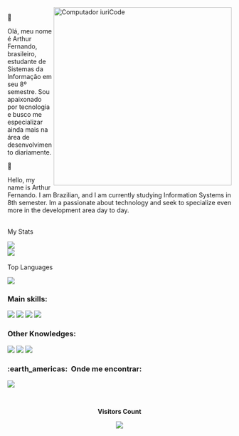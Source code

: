 <img src="https://raw.githubusercontent.com/MicaelliMedeiros/micaellimedeiros/master/image/computer-illustration.png" min-width="400px" max-width="400px" width="400px" align="right" alt="Computador iuriCode">

📢 
<p align="left"> 
   Olá, meu nome é Arthur Fernando, brasileiro, estudante de Sistemas da Informação em seu 8º semestre. Sou apaixonado por tecnologia e busco me especializar ainda mais na área de desenvolvimento diariamente.
</p>

📢 
<p align="left"> 
   Hello, my name is Arthur Fernando. I am Brazilian, and I am currently studying Information Systems in 8th semester. Im a passionate about technology and seek to specialize even more in the development area day to day.
  <br> <br>
</p>

<div align="center>
   <p align="left">My Stats</p>
   <img  src="https://github-readme-streak-stats.herokuapp.com/?user=thuursilva&theme=dark"/>
   <br>
   <img  src="https://github-readme-stats-git-masterrstaa-rickstaa.vercel.app/api?username=thuursilva&theme=dark"/>
</div>
<br>

<div align="center>
<p align="left">Top Languages</p>
<img src="https://github-readme-stats.vercel.app/api/top-langs/?username=thuursilva&theme=dark"/>
</div>

### Main skills:
<div align="left">
<img src="https://img.shields.io/badge/JavaScript-F7DF1E?style=for-the-badge&logo=javascript&logoColor=black](https://img.shields.io/badge/JavaScript-323330?style=for-the-badge&logo=javascript&logoColor=F7DF1E"/>
<img src="https://img.shields.io/badge/HTML5-E34F26?style=for-the-badge&logo=html5&logoColor=white"/> 
<img src="https://img.shields.io/badge/CSS3-1572B6?style=for-the-badge&logo=css3&logoColor=white"/> 
<img src="https://img.shields.io/badge/Git-E34F26?style=for-the-badge&logo=git&logoColor=white" />
</div>

### Other Knowledges:
<div align="left">
   <img src="https://img.shields.io/badge/c%23-%23239120.svg?style=for-the-badge&logo=c-sharp&logoColor=white"/>
   <img src="https://img.shields.io/badge/python-3670A0?style=for-the-badge&logo=python&logoColor=ffdd54"/>
   <img src="https://img.shields.io/badge/figma-800080?style=for-the-badge&logo=figma&logoColor=white"/>
</div>

<h3> :earth_americas: &nbsp;Onde me encontrar: </h3> 
<p align="left">

  <a href="https://www.linkedin.com/in/arthur-fernando-3b62871b0" alt="Linkedin">
  <img src="https://img.shields.io/badge/-Linkedin-0e76a8?style=flat-square&logo=Linkedin&logoColor=white&link=https://www.linkedin.com/in/pablooliveirasantos/" /></a>

</p>  

<div align="center">
   <br><p align="centre"><b>Visitors Count</b></p>  
   <p align="center"><img align="center" src="https://profile-counter.glitch.me/{thuursilva}/count.svg" /></p> 
   <br>  
</div>

